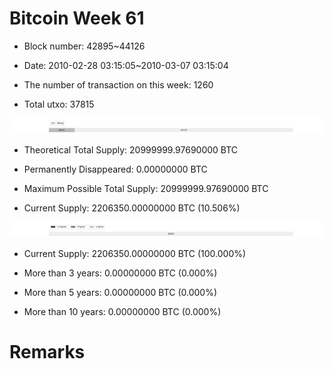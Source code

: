 # Bitcoin Week 61

- Block number: 42895~44126

- Date: 2010-02-28 03:15:05~2010-03-07 03:15:04

- The number of transaction on this week: 1260

- Total utxo: 37815

![](../images/mined_week61.png)

- Theoretical Total Supply: 20999999.97690000 BTC

- Permanently Disappeared: 0.00000000 BTC

- Maximum Possible Total Supply: 20999999.97690000 BTC

- Current Supply: 2206350.00000000 BTC (10.506%)

![](../images/year_week61.png)


- Current Supply: 2206350.00000000 BTC (100.000%)

- More than 3 years: 0.00000000 BTC (0.000%)

- More than 5 years: 0.00000000 BTC (0.000%)

- More than 10 years: 0.00000000 BTC (0.000%)

# Remarks

